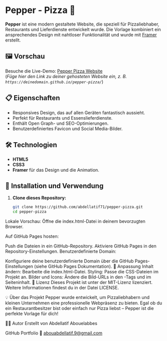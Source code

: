 # Pepper - Pizza 🍕  

**Pepper** ist eine modern gestaltete Website, die speziell für Pizzaliebhaber, Restaurants und Lieferdienste entwickelt wurde. Die Vorlage kombiniert ein ansprechendes Design mit nahtloser Funktionalität und wurde mit [Framer](https://www.framer.com/) erstellt.

## 🖼️ Vorschau  
Besuche die Live-Demo: [Pepper Pizza Website](#)  
(*Füge hier den Link zu deiner gehosteten Website ein, z. B. `https://deinedomain.github.io/pepper-pizza/`*)

## 📋 Eigenschaften  
- Responsives Design, das auf allen Geräten fantastisch aussieht.  
- Perfekt für Restaurants und Essenslieferdienste.  
- Enthält Open Graph- und SEO-Optimierungen.  
- Benutzerdefiniertes Favicon und Social Media-Bilder.  

## 🛠️ Technologien  
- **HTML5**  
- **CSS3**  
- **Framer** für das Design und die Animation.  

## 🚀 Installation und Verwendung  

1. **Clone dieses Repository:**  
   ```bash
   git clone https://github.com/abdellatif71/pepper-pizza.git
   cd pepper-pizza
Lokale Vorschau:
Öffne die index.html-Datei in deinem bevorzugten Browser.

Auf GitHub Pages hosten:

Push die Dateien in ein GitHub-Repository.
Aktiviere GitHub Pages in den Repository-Einstellungen.
Benutzerdefinierte Domain:

Konfiguriere deine benutzerdefinierte Domain über die GitHub Pages-Einstellungen (siehe GitHub Pages Dokumentation).
🌟 Anpassung
Inhalt ändern: Bearbeite die index.html-Datei.
Styling: Passe die CSS-Dateien im Projekt an.
Bilder und Icons: Ändere die Bild-URLs in den <meta>-Tags und im Seiteninhalt.
📄 Lizenz
Dieses Projekt ist unter der MIT-Lizenz lizenziert. Weitere Informationen findest du in der Datei LICENSE.

💡 Über das Projekt
Pepper wurde entwickelt, um Pizzaliebhabern und kleinen Unternehmen eine professionelle Webpräsenz zu bieten. Egal ob du ein Restaurantbesitzer bist oder einfach nur Pizza liebst – Pepper ist die perfekte Vorlage für dich!

🧑‍💻 Autor
Erstellt von Abdellatif Abouelabbes

GitHub
Portfolio
📧 abouabdellatif.9@gmail.com